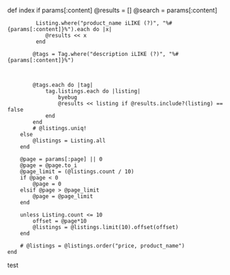 def index
		if params[:content]
			@results = []
			@search = params[:content]

			 Listing.where("product_name iLIKE (?)", "%#{params[:content]}%").each do |x|
				@results << x
			 end

			@tags = Tag.where("description iLIKE (?)", "%#{params[:content]}%")
			


			@tags.each do |tag| 
				tag.listings.each do |listing|
					byebug
					@results << listing if @results.include?(listing) == false
				end
			end
			# @listings.uniq!
		else
			@listings = Listing.all
		end

		@page = params[:page] || 0
		@page = @page.to_i
		@page_limit = (@listings.count / 10)
		if @page < 0
			@page = 0
		elsif @page > @page_limit
			@page = @page_limit
		end

		unless Listing.count <= 10
			offset = @page*10
			@listings = @listings.limit(10).offset(offset)
		end
		
		# @listings = @listings.order("price, product_name")
	end

test
